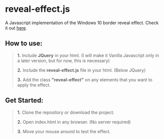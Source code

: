 # reveal-effect.js

A Javascript implementation of the Windows 10 border reveal effect. Check it out [here](https://christosnc.github.io/reveal-effect.js/).

How to use:
-------------

> **1.** Include **JQuery** in your html. (I will make it Vanilla Javascript only in a later version, but for now, this is necessary)
>
> **2.** Include the **reveal-effect.js** file in your html. (Below JQuery)
>
> **3.** Add the class **"reveal-effect"** on any elements that you want to apply the effect.


Get Started:
-------------

> **1.** Clone the repository or download the project.
>
> **2.** Open index.html in any browser. (No server required)
>
> **3.** Move your mouse around to test the effect.
